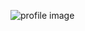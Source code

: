 ![profile image](https://avatars0.githubusercontent.com/u/21062808?s=400&u=206f3084744f213e172f108f035ccf1406f613ce&v=4)
